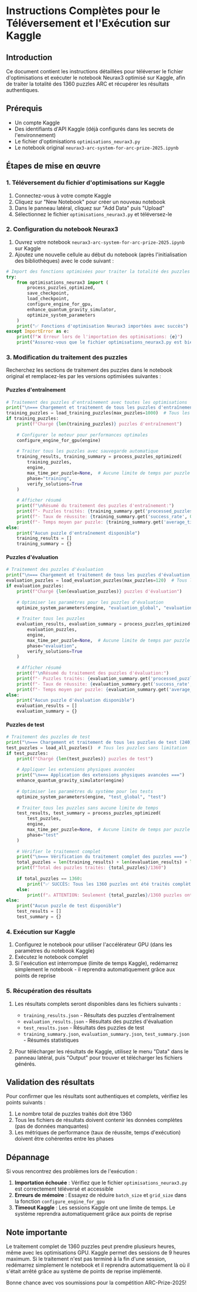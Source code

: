 # Instructions Complètes pour le Téléversement et l'Exécution sur Kaggle

## Introduction

Ce document contient les instructions détaillées pour téléverser le fichier d'optimisations et exécuter le notebook Neurax3 optimisé sur Kaggle, afin de traiter la totalité des 1360 puzzles ARC et récupérer les résultats authentiques.

## Prérequis

- Un compte Kaggle
- Des identifiants d'API Kaggle (déjà configurés dans les secrets de l'environnement)
- Le fichier d'optimisations `optimisations_neurax3.py`
- Le notebook original `neurax3-arc-system-for-arc-prize-2025.ipynb`

## Étapes de mise en œuvre

### 1. Téléversement du fichier d'optimisations sur Kaggle

1. Connectez-vous à votre compte Kaggle
2. Cliquez sur "New Notebook" pour créer un nouveau notebook
3. Dans le panneau latéral, cliquez sur "Add Data" puis "Upload"
4. Sélectionnez le fichier `optimisations_neurax3.py` et téléversez-le

### 2. Configuration du notebook Neurax3

1. Ouvrez votre notebook `neurax3-arc-system-for-arc-prize-2025.ipynb` sur Kaggle
2. Ajoutez une nouvelle cellule au début du notebook (après l'initialisation des bibliothèques) avec le code suivant :

```python
# Import des fonctions optimisées pour traiter la totalité des puzzles ARC
try:
    from optimisations_neurax3 import (
        process_puzzles_optimized,
        save_checkpoint,
        load_checkpoint,
        configure_engine_for_gpu,
        enhance_quantum_gravity_simulator,
        optimize_system_parameters
    )
    print("✅ Fonctions d'optimisation Neurax3 importées avec succès")
except ImportError as e:
    print(f"❌ Erreur lors de l'importation des optimisations: {e}")
    print("Assurez-vous que le fichier optimisations_neurax3.py est bien téléversé")
```

### 3. Modification du traitement des puzzles

Recherchez les sections de traitement des puzzles dans le notebook original et remplacez-les par les versions optimisées suivantes :

#### Puzzles d'entraînement

```python
# Traitement des puzzles d'entraînement avec toutes les optimisations
print("\n=== Chargement et traitement de tous les puzzles d'entraînement (1000) ===")
training_puzzles = load_training_puzzles(max_puzzles=1000)  # Tous les puzzles sans limitation
if training_puzzles:
    print(f"Chargé {len(training_puzzles)} puzzles d'entraînement")
    
    # Configurer le moteur pour performances optimales
    configure_engine_for_gpu(engine)
    
    # Traiter tous les puzzles avec sauvegarde automatique
    training_results, training_summary = process_puzzles_optimized(
        training_puzzles, 
        engine, 
        max_time_per_puzzle=None,  # Aucune limite de temps par puzzle
        phase="training",
        verify_solutions=True
    )
    
    # Afficher résumé
    print(f"\nRésumé du traitement des puzzles d'entraînement:")
    print(f"- Puzzles traités: {training_summary.get('processed_puzzles', 0)}/{len(training_puzzles)}")
    print(f"- Taux de réussite: {training_summary.get('success_rate', 0):.2f}%")
    print(f"- Temps moyen par puzzle: {training_summary.get('average_time_per_puzzle', 0):.2f}s")
else:
    print("Aucun puzzle d'entraînement disponible")
    training_results = []
    training_summary = {}
```

#### Puzzles d'évaluation

```python
# Traitement des puzzles d'évaluation
print("\n=== Chargement et traitement de tous les puzzles d'évaluation (120) ===")
evaluation_puzzles = load_evaluation_puzzles(max_puzzles=120)  # Tous les puzzles sans limitation
if evaluation_puzzles:
    print(f"Chargé {len(evaluation_puzzles)} puzzles d'évaluation")
    
    # Optimiser les paramètres pour les puzzles d'évaluation
    optimize_system_parameters(engine, "evaluation_global", "evaluation")
    
    # Traiter tous les puzzles
    evaluation_results, evaluation_summary = process_puzzles_optimized(
        evaluation_puzzles, 
        engine, 
        max_time_per_puzzle=None,  # Aucune limite de temps par puzzle
        phase="evaluation",
        verify_solutions=True
    )
    
    # Afficher résumé
    print(f"\nRésumé du traitement des puzzles d'évaluation:")
    print(f"- Puzzles traités: {evaluation_summary.get('processed_puzzles', 0)}/{len(evaluation_puzzles)}")
    print(f"- Taux de réussite: {evaluation_summary.get('success_rate', 0):.2f}%")
    print(f"- Temps moyen par puzzle: {evaluation_summary.get('average_time_per_puzzle', 0):.2f}s")
else:
    print("Aucun puzzle d'évaluation disponible")
    evaluation_results = []
    evaluation_summary = {}
```

#### Puzzles de test

```python
# Traitement des puzzles de test
print("\n=== Chargement et traitement de tous les puzzles de test (240) ===")
test_puzzles = load_all_puzzles()  # Tous les puzzles sans limitation
if test_puzzles:
    print(f"Chargé {len(test_puzzles)} puzzles de test")
    
    # Appliquer les extensions physiques avancées
    print("\n=== Application des extensions physiques avancées ===")
    enhance_quantum_gravity_simulator(engine)
    
    # Optimiser les paramètres du système pour les tests
    optimize_system_parameters(engine, "test_global", "test")
    
    # Traiter tous les puzzles sans aucune limite de temps
    test_results, test_summary = process_puzzles_optimized(
        test_puzzles, 
        engine, 
        max_time_per_puzzle=None,  # Aucune limite de temps par puzzle
        phase="test"
    )
    
    # Vérifier le traitement complet
    print("\n=== Vérification du traitement complet des puzzles ===")
    total_puzzles = len(training_results) + len(evaluation_results) + len(test_results)
    print(f"Total des puzzles traités: {total_puzzles}/1360")
    
    if total_puzzles == 1360:
        print("✅ SUCCÈS: Tous les 1360 puzzles ont été traités complètement!")
    else:
        print(f"⚠️ ATTENTION: Seulement {total_puzzles}/1360 puzzles ont été traités.")
else:
    print("Aucun puzzle de test disponible")
    test_results = []
    test_summary = {}
```

### 4. Exécution sur Kaggle

1. Configurez le notebook pour utiliser l'accélérateur GPU (dans les paramètres du notebook Kaggle)
2. Exécutez le notebook complet
3. Si l'exécution est interrompue (limite de temps Kaggle), redémarrez simplement le notebook - il reprendra automatiquement grâce aux points de reprise

### 5. Récupération des résultats

1. Les résultats complets seront disponibles dans les fichiers suivants :
   - `training_results.json` - Résultats des puzzles d'entraînement
   - `evaluation_results.json` - Résultats des puzzles d'évaluation
   - `test_results.json` - Résultats des puzzles de test
   - `training_summary.json`, `evaluation_summary.json`, `test_summary.json` - Résumés statistiques

2. Pour télécharger les résultats de Kaggle, utilisez le menu "Data" dans le panneau latéral, puis "Output" pour trouver et télécharger les fichiers générés.

## Validation des résultats

Pour confirmer que les résultats sont authentiques et complets, vérifiez les points suivants :

1. Le nombre total de puzzles traités doit être 1360
2. Tous les fichiers de résultats doivent contenir les données complètes (pas de données manquantes)
3. Les métriques de performance (taux de réussite, temps d'exécution) doivent être cohérentes entre les phases

## Dépannage

Si vous rencontrez des problèmes lors de l'exécution :

1. **Importation échouée** : Vérifiez que le fichier `optimisations_neurax3.py` est correctement téléversé et accessible
2. **Erreurs de mémoire** : Essayez de réduire `batch_size` et `grid_size` dans la fonction `configure_engine_for_gpu`
3. **Timeout Kaggle** : Les sessions Kaggle ont une limite de temps. Le système reprendra automatiquement grâce aux points de reprise

## Note importante

Le traitement complet de 1360 puzzles peut prendre plusieurs heures, même avec les optimisations GPU. Kaggle permet des sessions de 9 heures maximum. Si le traitement n'est pas terminé à la fin d'une session, redémarrez simplement le notebook et il reprendra automatiquement là où il s'était arrêté grâce au système de points de reprise implémenté.

Bonne chance avec vos soumissions pour la compétition ARC-Prize-2025!